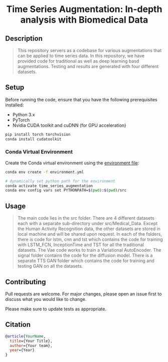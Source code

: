 
<div align="center">


<!-- Title-->
# Time Series Augmentation: In-depth analysis with Biomedical Data

<!-- BADGES -->
> <div align="left">


</div>


<!-- DESCRIPTION -->
## Description
>
>  
> This repository servers as a codebase for various augmentations that can be applied to time series data. In this repository, we have provided code for traditional as well as deep learning basd augmentations. Testing and results are generated with four different datasets.
> 
> 


<!-- SETUP -->
## Setup

Before running the code, ensure that you have the following prerequisites installed:

- Python 3.x
- PyTorch
- Nvidia CUDA toolkit and cuDNN (for GPU acceleration)

```bash
pip install torch torchvision
conda install cudatoolkit
```


### Conda Virtual Environment

Create the Conda virtual environment using the [environment file](environment.yml):
```bash
conda env create -f environment.yml

# dynamically set python path for the environment
conda activate time_series_augmentation
conda env config vars set PYTHONPATH=$(pwd):$(pwd)/src
```


<!-- USAGE -->
## Usage
> The main code lies in the src folder. There are 4 different datasets each with a separate sub-directory under src/Medical_Data.
> Except the Human Activity Recognition data, the other datasets are stored in local machine and will be shared upon request.
> In each of the folders, there is code for lstm, cnn and tst which contains the code for training with LSTM_FCN, InceptionTime and TST for all the traditional datasets.
> The Vae code works to train a Variational AutoEncoder. The signal folder contains the code for the diffusion model.
> There is a separate TTS GAN folder which contains the code for training and testing GAN on all the datasets.  
>  
>
> 
> 



<!-- CONTRIBUTING -->
## Contributing
Pull requests are welcome. For major changes, please open an issue first to discuss what you would like to change.

Please make sure to update tests as appropriate.


<!-- CITATION -->
## Citation
```bibtex
@article{YourName,
  title={Your Title},
  author={Your team},
  year={Year}
}
```

